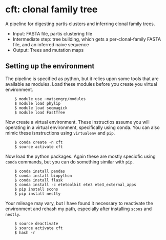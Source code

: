 # cft: clonal family tree

A pipeline for digesting partis clusters and inferring clonal family trees.

* Input: FASTA file, partis clustering file
* Intermediate step: tree building, which gets a per-clonal-family FASTA file, and an inferred naive sequence
* Output: Trees and mutation maps


## Setting up the environment



The pipeline is specified as python, but it relies upon some tools
that are available as modules.  Load these modules before you create
you virtual environment.

```
	$ module use ~matsengrp/modules
	$ module load phylip
	$ module load seqmagick
	$ module load FastTree
```

Now create a virtual environment.  These instructios assume you will
operating in a virtual environment, specifically using conda.  You can
also mimic these isnstructions using `virtualenv` and `pip`.

```
	$ conda create -n cft
	$ source activate cft
```

Now load the python packages.  Again these are mostly speciofic using
`conda` commands, but you can do something similar with `pip`.

```
	$ conda install pandas
	$ conda install biopython
	$ conda install flask
	$ conda install -c etetoolkit ete3 ete3_external_apps
	$ pip install scons
	$ pip install nestly
```

Your mileage may vary, but I have found it necessary to 
reactivate the environment and rehash my path, especially after
installing `scons` and `nestly`.

```
	$ source deactivate
	$ source activate cft
	$ hash -r
```
